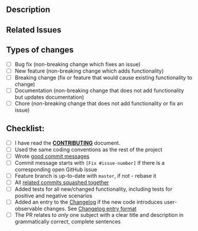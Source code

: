 <!--- Provide a short summary of your changes in the title above -->

## Description
<!--- Describe your changes in detail, what problems does it solve? See [How to Write a Git Commit Message](https://chris.beams.io/posts/git-commit/) for tips on writing a good commit message -->

## Related Issues
<!--- If you are suggesting a new feature or change, please create an issue first -->
<!--- Add a link to all corresponding Github issues here, using any [appropriate keywords](https://help.github.com/en/articles/closing-issues-using-keywords) as appropriate -->

## Types of changes
<!--- What types of changes does your code introduce? Put an `x` in all the boxes that apply: -->
- [ ] Bug fix (non-breaking change which fixes an issue)
- [ ] New feature (non-breaking change which adds functionality)
- [ ] Breaking change (fix or feature that would cause existing functionality to change)
- [ ] Documentation (non-breaking change that does not add functionality but updates documentation)
- [ ] Chore (non-breaking change that does not add functionality or fix an issue)

## Checklist:
<!--- Go over all the following points, and put an `x` in all the boxes that apply. -->
<!--- If you're unsure about any of these, don't hesitate to ask. We're here to help! -->
- [ ] I have read the [**CONTRIBUTING**](https://github.com/markdownlint/markdownlint/blob/master/CONTRIBUTING.md) document.
- [ ] Used the same coding conventions as the rest of the project
- [ ] Wrote [good commit messages](https://chris.beams.io/posts/git-commit/)
- [ ] Commit message starts with `[Fix #issue-number]` if there is a corresponding open GitHub issue
- [ ] Feature branch is up-to-date with `master`, if not - rebase it
- [ ] All [related commits squashed together](http://gitready.com/advanced/2009/02/10/squashing-commits-with-rebase.html)
- [ ] Added tests for all new/changed functionality, including tests for positive and negative scenarios
- [ ] Added an entry to the [Changelog](https://github.com/markdownlint/markdownlint/blob/master/CHANGELOG.md) if the new code introduces user-observable changes. See [Changelog entry format](https://github.com/markdownlint/markdownlint/blob/master/CONTRIBUTING.md#changelog-entry-format)
- [ ] The PR relates to *only* one subject with a clear title and description in grammatically correct, complete sentences
